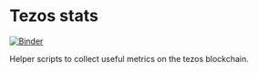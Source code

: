 # Tezos stats

[![Binder](https://mybinder.org/badge_logo.svg)](https://mybinder.org/v2/gh/nicolasochem/tezos-stats/master)

Helper scripts to collect useful metrics on the tezos blockchain.

